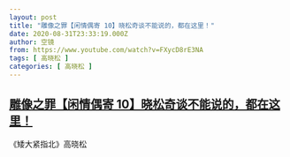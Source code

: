 ```yaml
---
layout: post
title: "雕像之罪【闲情偶寄 10】晓松奇谈不能说的，都在这里！"
date: 2020-08-31T23:33:19.000Z
author: 空镜
from: https://www.youtube.com/watch?v=FXycD8rE3NA
tags: [ 高晓松 ]
categories: [ 高晓松 ]
---
```

<!--1598916799000-->
[雕像之罪【闲情偶寄 10】晓松奇谈不能说的，都在这里！](https://www.youtube.com/watch?v=FXycD8rE3NA)
------

<div>
《矮大紧指北》高晓松
</div>
